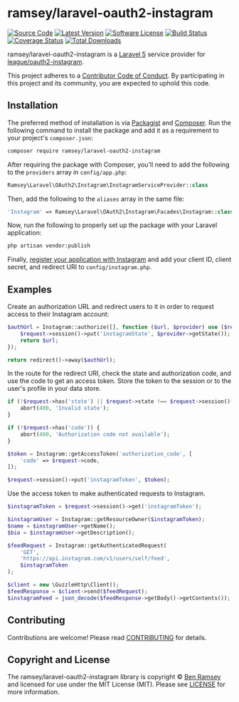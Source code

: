 # ramsey/laravel-oauth2-instagram

[![Source Code][badge-source]][source]
[![Latest Version][badge-release]][release]
[![Software License][badge-license]][license]
[![Build Status][badge-build]][build]
[![Coverage Status][badge-coverage]][coverage]
[![Total Downloads][badge-downloads]][downloads]

ramsey/laravel-oauth2-instagram is a [Laravel 5](https://laravel.com/) service provider for [league/oauth2-instagram](https://github.com/thephpleague/oauth2-instagram).

This project adheres to a [Contributor Code of Conduct][conduct]. By participating in this project and its community, you are expected to uphold this code.


## Installation

The preferred method of installation is via [Packagist][] and [Composer][]. Run
the following command to install the package and add it as a requirement to
your project's `composer.json`:

```bash
composer require ramsey/laravel-oauth2-instagram
```

After requiring the package with Composer, you'll need to add the following to the `providers` array in `config/app.php`:

``` php
Ramsey\Laravel\OAuth2\Instagram\InstagramServiceProvider::class
```

Then, add the following to the `aliases` array in the same file:

``` php
'Instagram' => Ramsey\Laravel\OAuth2\Instagram\Facades\Instagram::class
```

Now, run the following to properly set up the package with your Laravel application:

``` bash
php artisan vendor:publish
```

Finally, [register your application with Instagram](https://www.instagram.com/developer/) and add your client ID, client secret, and redirect URI to `config/instagram.php`.


## Examples

Create an authorization URL and redirect users to it in order to request access to their Instagram account:

``` php
$authUrl = Instagram::authorize([], function ($url, $provider) use ($request) {
    $request->session()->put('instagramState', $provider->getState());
    return $url;
});

return redirect()->away($authUrl);
```

In the route for the redirect URI, check the state and authorization code, and use the code to get an access token. Store the token to the session or to the user's profile in your data store.

``` php
if (!$request->has('state') || $request->state !== $request->session()->get('instagramState')) {
    abort(400, 'Invalid state');
}

if (!$request->has('code')) {
    abort(400, 'Authorization code not available');
}

$token = Instagram::getAccessToken('authorization_code', [
    'code' => $request->code,
]);

$request->session()->put('instagramToken', $token);
```

Use the access token to make authenticated requests to Instagram.

``` php
$instagramToken = $request->session()->get('instagramToken');

$instagramUser = Instagram::getResourceOwner($instagramToken);
$name = $instagramUser->getName();
$bio = $instagramUser->getDescription();

$feedRequest = Instagram::getAuthenticatedRequest(
    'GET',
    'https://api.instagram.com/v1/users/self/feed',
    $instagramToken
);

$client = new \GuzzleHttp\Client();
$feedResponse = $client->send($feedRequest);
$instagramFeed = json_decode($feedResponse->getBody()->getContents());
```


## Contributing

Contributions are welcome! Please read [CONTRIBUTING][] for details.


## Copyright and License

The ramsey/laravel-oauth2-instagram library is copyright © [Ben Ramsey](https://benramsey.com/) and licensed for use under the MIT License (MIT). Please see [LICENSE][] for more information.



[conduct]: https://github.com/ramsey/laravel-oauth2-instagram/blob/master/CODE_OF_CONDUCT.md
[packagist]: https://packagist.org/packages/ramsey/laravel-oauth2-instagram
[composer]: http://getcomposer.org/
[contributing]: https://github.com/ramsey/laravel-oauth2-instagram/blob/master/CONTRIBUTING.md

[badge-source]: http://img.shields.io/badge/source-ramsey/laravel--oauth2--instagram-blue.svg?style=flat-square
[badge-release]: https://img.shields.io/packagist/v/ramsey/laravel-oauth2-instagram.svg?style=flat-square
[badge-license]: https://img.shields.io/badge/license-MIT-brightgreen.svg?style=flat-square
[badge-build]: https://img.shields.io/travis/ramsey/laravel-oauth2-instagram/master.svg?style=flat-square
[badge-coverage]: https://img.shields.io/coveralls/ramsey/laravel-oauth2-instagram/master.svg?style=flat-square
[badge-downloads]: https://img.shields.io/packagist/dt/ramsey/laravel-oauth2-instagram.svg?style=flat-square

[source]: https://github.com/ramsey/laravel-oauth2-instagram
[release]: https://packagist.org/packages/ramsey/laravel-oauth2-instagram
[license]: https://github.com/ramsey/laravel-oauth2-instagram/blob/master/LICENSE
[build]: https://travis-ci.org/ramsey/laravel-oauth2-instagram
[coverage]: https://coveralls.io/r/ramsey/laravel-oauth2-instagram?branch=master
[downloads]: https://packagist.org/packages/ramsey/laravel-oauth2-instagram
